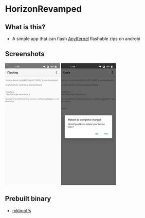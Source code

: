 # HorizonRevamped

## What is this?

- A simple app that can flash [AnyKernel](https://github.com/osm0sis/AnyKernel3) flashable zips on android

## Screenshots

<img src="screenshots/ss1.jpg" width="180" height="400" /> <img src="screenshots/ss2.jpg" width="180" height="400" />

## Prebuilt binary

- [mkbootfs](https://github.com/libxzr/mkbootfs)